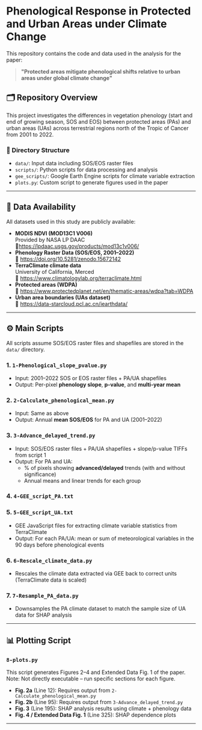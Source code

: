 # Phenological Response in Protected and Urban Areas under Climate Change

This repository contains the code and data used in the analysis for the paper:

> **"Protected areas mitigate phenological shifts relative to urban areas under global climate change"**  

## 🗂 Repository Overview

This project investigates the differences in vegetation phenology (start and end of growing season, SOS and EOS) between protected areas (PAs) and urban areas (UAs) across terrestrial regions north of the Tropic of Cancer from 2001 to 2022.

### 📁 Directory Structure

- `data/`: Input data including SOS/EOS raster files
- `scripts/`: Python scripts for data processing and analysis
- `gee_scripts/`: Google Earth Engine scripts for climate variable extraction
- `plots.py`: Custom script to generate figures used in the paper

---

## 📄 Data Availability

All datasets used in this study are publicly available:

- **MODIS NDVI (MOD13C1 V006)**  
  Provided by NASA LP DAAC
  🔗https://lpdaac.usgs.gov/products/mod13c1v006/
- **Phenology Raster Data (SOS/EOS, 2001–2022)**   
  🔗 https://doi.org/10.5281/zenodo.15672142
- **TerraClimate climate data**  
  University of California, Merced  
  🔗 https://www.climatologylab.org/terraclimate.html  
- **Protected areas (WDPA)**  
  🔗 https://www.protectedplanet.net/en/thematic-areas/wdpa?tab=WDPA  
- **Urban area boundaries (UAs dataset)**  
  🔗 https://data-starcloud.pcl.ac.cn/iearthdata/ 
---

## ⚙️ Main Scripts

All scripts assume SOS/EOS raster files and shapefiles are stored in the `data/` directory.

### 1. `1-Phenological_slope_pvalue.py`
- Input: 2001–2022 SOS or EOS raster files + PA/UA shapefiles  
- Output: Per-pixel **phenology slope**, **p-value**, and **multi-year mean**

### 2. `2-Calculate_phenological_mean.py`
- Input: Same as above  
- Output: Annual **mean SOS/EOS** for PA and UA (2001–2022)

### 3. `3-Advance_delayed_trend.py`
- Input: SOS/EOS raster files + PA/UA shapefiles + slope/p-value TIFFs from script 1  
- Output: For PA and UA:
  - % of pixels showing **advanced/delayed** trends (with and without significance)
  - Annual means and linear trends for each group

### 4. `4-GEE_script_PA.txt`  
### 5. `5-GEE_script_UA.txt`
- GEE JavaScript files for extracting climate variable statistics from TerraClimate
- Output: For each PA/UA: mean or sum of meteorological variables in the 90 days before phenological events

### 6. `6-Rescale_climate_data.py`
- Rescales the climate data extracted via GEE back to correct units (TerraClimate data is scaled)

### 7. `7-Resample_PA_data.py`
- Downsamples the PA climate dataset to match the sample size of UA data for SHAP analysis

---

## 📊 Plotting Script

### `8-plots.py`
This script generates Figures 2–4 and Extended Data Fig. 1 of the paper.  
Note: Not directly executable – run specific sections for each figure.

- **Fig. 2a** (Line 12): Requires output from `2-Calculate_phenological_mean.py`
- **Fig. 2b** (Line 95): Requires output from `3-Advance_delayed_trend.py`
- **Fig. 3** (Line 195): SHAP analysis results using climate + phenology data
- **Fig. 4 / Extended Data Fig. 1** (Line 325): SHAP dependence plots

---

